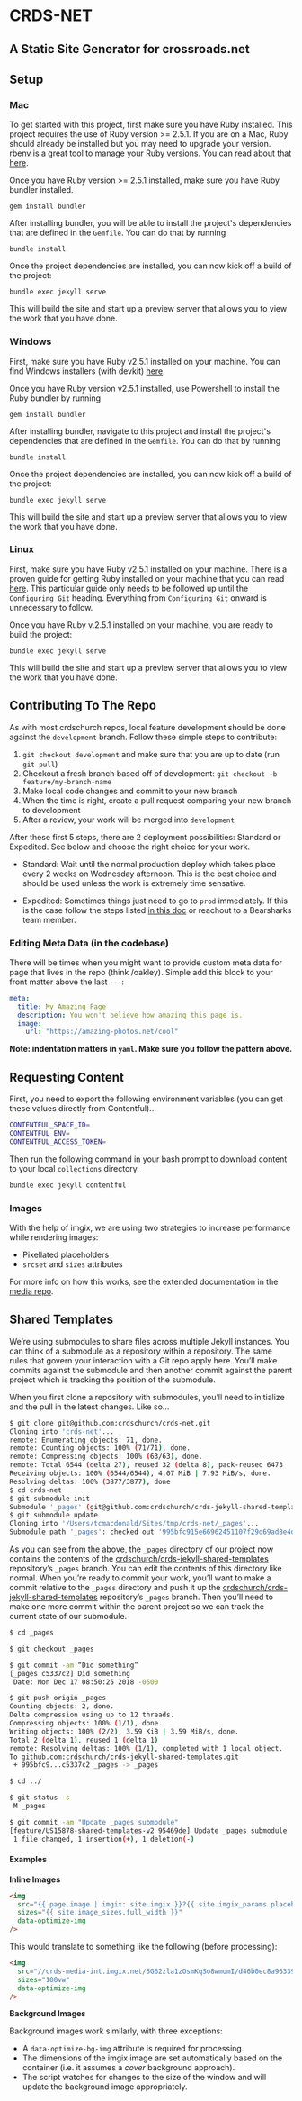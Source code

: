 # CRDS-NET

## A Static Site Generator for crossroads.net

## Setup

### Mac

To get started with this project, first make sure you have Ruby installed. This
project requires the use of Ruby version >= 2.5.1. If you are on a Mac, Ruby should
already be installed but you may need to upgrade your version. rbenv is a great tool
to manage your Ruby versions. You can read about that [here](https://github.com/rbenv/rbenv#installation).

Once you have Ruby version >= 2.5.1 installed, make sure you have Ruby bundler
installed.

`gem install bundler`

After installing bundler, you will be able to install the project's dependencies that
are defined in the `Gemfile`. You can do that by running

`bundle install`

Once the project dependencies are installed, you can now kick off a build of the
project:

`bundle exec jekyll serve`

This will build the site and start up a preview server that allows you to view the
work that you have done.

### Windows

First, make sure you have Ruby v2.5.1 installed on your machine. You can find Windows installers (with devkit) [here](https://rubyinstaller.org/downloads/).

Once you have Ruby version v2.5.1 installed, use Powershell to install the Ruby bundler by running

`gem install bundler`

After installing bundler, navigate to this project and install the project's dependencies that are defined in the `Gemfile`. You can do that by running

`bundle install`

Once the project dependencies are installed, you can now kick off a build of the
project:

`bundle exec jekyll serve`

This will build the site and start up a preview server that allows you to view the
work that you have done.

### Linux

First, make sure you have Ruby v2.5.1 installed on your machine. There is a proven guide
for getting Ruby installed on your machine that you can read
[here](https://gorails.com/setup/ubuntu/16.04). This particular
guide only needs to be followed up until the `Configuring Git` heading. Everything
from `Configuring Git` onward is unnecessary to follow.

Once you have Ruby v.2.5.1 installed on your machine, you are ready to build the project:

`bundle exec jekyll serve`

This will build the site and start up a preview server that allows you to view the
work that you have done.

## Contributing To The Repo

As with most crdschurch repos, local feature development should be done against the `development` branch. Follow these simple steps to contribute:

1. `git checkout development` and make sure that you are up to date (run `git pull`)
2. Checkout a fresh branch based off of development: `git checkout -b feature/my-branch-name`
3. Make local code changes and commit to your new branch
4. When the time is right, create a pull request comparing your new branch to development
5. After a review, your work will be merged into `development`

After these first 5 steps, there are 2 deployment possibilities: Standard or Expedited. See below and choose the right choice for your work.

- Standard: Wait until the normal production deploy which takes place every 2 weeks on Wednesday afternoon. This is the best choice and should be used unless the work is extremely time sensative.

- Expedited: Sometimes things just need to go to `prod` immediately. If this is the case follow the steps listed [in this doc](https://slack-files.com/T02C3F91X-FD2HHNMT7-c6400a04c1) or reachout to a Bearsharks team member.

### Editing Meta Data (in the codebase)

There will be times when you might want to provide custom meta data for page that lives in the repo (think /oakley). Simple add this block to your front matter above the last `---`:

```yaml
meta:
  title: My Amazing Page
  description: You won't believe how amazing this page is.
  image:
    url: "https://amazing-photos.net/cool"
```

**Note: indentation matters in `yaml`. Make sure you follow the pattern above.**

## Requesting Content

First, you need to export the following environment variables (you can get these
values directly from Contentful)...

```bash
CONTENTFUL_SPACE_ID=
CONTENTFUL_ENV=
CONTENTFUL_ACCESS_TOKEN=
```

Then run the following command in your bash prompt to download content to your local
`collections` directory.

```bash
bundle exec jekyll contentful
```

### Images

With the help of imgix, we are using two strategies to increase performance while rendering images:

- Pixellated placeholders
- `srcset` and `sizes` attributes

For more info on how this works, see the extended documentation in the [media repo](https://github.com/crdschurch/crds-media/blob/development/README.md#images).

## Shared Templates

We’re using submodules to share files across multiple Jekyll instances. You can think of a submodule as a repository within a repository. The same rules that govern your interaction with a Git repo apply here. You’ll make commits against the submodule and then another commit against the parent project which is tracking the position of the submodule.

When you first clone a repository with submodules, you’ll need to initialize and the pull in the latest changes. Like so…

```bash
$ git clone git@github.com:crdschurch/crds-net.git
Cloning into 'crds-net'...
remote: Enumerating objects: 71, done.
remote: Counting objects: 100% (71/71), done.
remote: Compressing objects: 100% (63/63), done.
remote: Total 6544 (delta 27), reused 32 (delta 8), pack-reused 6473
Receiving objects: 100% (6544/6544), 4.07 MiB | 7.93 MiB/s, done.
Resolving deltas: 100% (3877/3877), done
$ cd crds-net
$ git submodule init
Submodule '_pages' (git@github.com:crdschurch/crds-jekyll-shared-templates.git) registered for path '_pages'
$ git submodule update
Cloning into '/Users/tcmacdonald/Sites/tmp/crds-net/_pages'...
Submodule path '_pages': checked out '995bfc915e66962451107f29d69ad8e4d19fe840'
```

As you can see from the above, the `_pages` directory of our project now contains the contents of the [crdschurch/crds-jekyll-shared-templates](https://github.com/crdschurch/crds-jekyll-shared-templates/tree/_pages) repository’s `_pages` branch. You can edit the contents of this directory like normal. When you’re ready to commit your work, you’ll want to make a commit relative to the `_pages` directory and push it up the [crdschurch/crds-jekyll-shared-templates](https://github.com/crdschurch/crds-jekyll-shared-templates/tree/_pages) repository’s `_pages` branch. Then you’ll need to make one more commit within the parent project so we can track the current state of our submodule.

```bash
$ cd _pages

$ git checkout _pages

$ git commit -am “Did something”
[_pages c5337c2] Did something
 Date: Mon Dec 17 08:50:25 2018 -0500

$ git push origin _pages
Counting objects: 2, done.
Delta compression using up to 12 threads.
Compressing objects: 100% (1/1), done.
Writing objects: 100% (2/2), 3.59 KiB | 3.59 MiB/s, done.
Total 2 (delta 1), reused 1 (delta 1)
remote: Resolving deltas: 100% (1/1), completed with 1 local object.
To github.com:crdschurch/crds-jekyll-shared-templates.git
 + 995bfc9...c5337c2 _pages -> _pages

$ cd ../

$ git status -s
 M _pages

$ git commit -am "Update _pages submodule"
[feature/US15878-shared-templates-v2 95469de] Update _pages submodule
 1 file changed, 1 insertion(+), 1 deletion(-)
```

#### Examples

**Inline Images**

```html
<img
  src="{{ page.image | imgix: site.imgix }}?{{ site.imgix_params.placeholder }}"
  sizes="{{ site.image_sizes.full_width }}"
  data-optimize-img
/>
```

This would translate to something like the following (before processing):

```html
<img
  src="//crds-media-int.imgix.net/5G62zla1zOsmKqSo8wmomI/d46b0ec8a96339c72f25b56b7c2dd99b/isle-of-skye.jpg?auto=format,compress&w=10"
  sizes="100vw"
  data-optimize-img
/>
```

**Background Images**

Background images work similarly, with three exceptions:

- A `data-optimize-bg-img` attribute is required for processing.
- The dimensions of the imgix image are set automatically based on the container (i.e. it assumes a _cover_ background approach).
- The script watches for changes to the size of the window and will update the background image appropriately.
